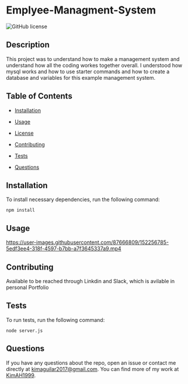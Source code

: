 # Emplyee-Managment-System
![GitHub license](https://img.shields.io/badge/license-MIT-blue.svg)

## Description

This project was to understand how to make a management system and understand how all the coding workes together overall. I understood how mysql works and how to use starter commands and how to create a database and variables for this example management system.

## Table of Contents 

* [Installation](#installation)

* [Usage](#usage)

* [License](#license)

* [Contributing](#contributing)

* [Tests](#tests)

* [Questions](#questions)

## Installation

To install necessary dependencies, run the following command:

```
npm install
```

## Usage



https://user-images.githubusercontent.com/87666809/152256785-5edf3ee4-318f-4597-b7bb-a7f3645337a9.mp4


  
## Contributing

Available to be reached through Linkdin and Slack, which is avilable in personal Portfolio

## Tests

To run tests, run the following command:

```
node server.js
```

## Questions

If you have any questions about the repo, open an issue or contact me directly at kimaguilar2017@gmail.com. You can find more of my work at [KimAH1999](https://github.com/KimAH1999/).

